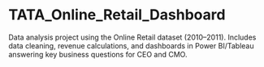 # TATA_Online_Retail_Dashboard
Data analysis project using the Online Retail dataset (2010–2011). Includes data cleaning, revenue calculations, and dashboards in Power BI/Tableau answering key business questions for CEO and CMO.
